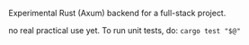 Experimental Rust (Axum) backend for a full-stack project.

no real practical use yet. To run unit tests, do:
`cargo test "$@"`
